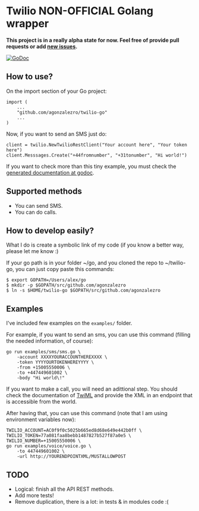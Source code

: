 Twilio NON-OFFICIAL Golang wrapper
==================================

**This project is in a really alpha state for now. Feel free of provide pull requests or add [new issues](https://github.com/agonzalezro/twilio-go/issues).**

[![GoDoc](https://godoc.org/github.com/agonzalezro/twilio-go?status.png)](https://godoc.org/github.com/agonzalezro/twilio-go)

How to use?
-----------

On the import section of your Go project:

    import (
        ...
        "github.com/agonzalezro/twilio-go"
        ...
    )

Now, if you want to send an SMS just do:

    client = twilio.NewTwilioRestClient("Your account here", "Your token here")
    client.Messsages.Create("+44fromnumber", "+31tonumber", "Hi world!")

If you want to check more than this tiny example, you must check the [generated
documentation at godoc](https://godoc.org/github.com/agonzalezro/twilio-go).

Supported methods
-----------------

- You can send SMS.
- You can do calls.

How to develop easily?
----------------------

What I do is create a symbolic link of my code (if you know a better way,
please let me know :)

If your go path is in your folder ~/go, and you cloned the repo to ~/twilio-go,
you can just copy paste this commands:

    $ export GOPATH=/Users/alex/go
    $ mkdir -p $GOPATH/src/github.com/agonzalezro
    $ ln -s $HOME/twilio-go $GOPATH/src/github.com/agonzalezro

Examples
--------

I've included few examples on the `examples/` folder.

For example, if you want to send an sms, you can use this command (filling the
needed information, of course):

	go run examples/sms/sms.go \
		-account XXXXYOURACCOUNTHEREXXXX \
		-token YYYYOURTOKENHEREYYYY \
		-from +15005550006 \
		-to +447449601002 \
		-body "Hi world\!"

If you want to make a call, you will need an adittional step. You should check
the documentation of [TwiML](https://www.twilio.com/docs/api/twiml) and provide
the XML in an endpoint that is accessible from the world.

After having that, you can use this command (note that I am using environment
variables now):

	TWILIO_ACCOUNT=AC0f9f0c5025b665ed8d68e649e442b0ff \
	TWILIO_TOKEN=77a081faa8bebb1487827b527f87a0e5 \
	TWILIO_NUMBER=+15005550006 \
	go run examples/voice/voice.go \
		-to 447449601002 \
		-url http://YOURENDPOINTXML/MUSTALLOWPOST

TODO
----

- Logical: finish all the API REST methods.
- Add more tests!
- Remove duplication, there is a lot: in tests & in modules code :(
